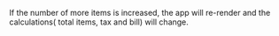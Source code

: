 If the number of more items is increased, the app will re-render and the calculations( total items, tax and bill) will change. 
